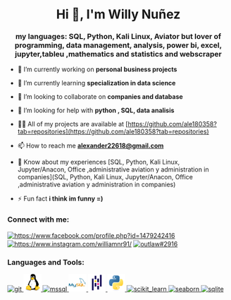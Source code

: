<h1 align="center">Hi 👋, I'm Willy Nuñez</h1>
<h3 align="center">my languages: SQL, Python, Kali Linux, Aviator but lover of programming, data management, analysis, power bi, excel, jupyter,tableu ,mathematics and statistics and webscraper</h3>

- 🔭 I’m currently working on **personal business projects**

- 🌱 I’m currently learning **specialization in data science**

- 👯 I’m looking to collaborate on **companies and database**

- 🤝 I’m looking for help with **python , SQL, data analisis**

- 👨‍💻 All of my projects are available at [https://github.com/ale180358?tab=repositories](https://github.com/ale180358?tab=repositories)

- 📫 How to reach me **alexander22618@gmail.com**

- 📄 Know about my experiences [SQL, Python, Kali Linux, Jupyter/Anacon, Office ,administrative aviation y administration in companies](SQL, Python, Kali Linux, Jupyter/Anacon, Office ,administrative aviation y administration in companies)

- ⚡ Fun fact **i think im funny =)**

<h3 align="left">Connect with me:</h3>
<p align="left">
<a href="https://fb.com/https://www.facebook.com/profile.php?id=1479242416" target="blank"><img align="center" src="https://raw.githubusercontent.com/rahuldkjain/github-profile-readme-generator/master/src/images/icons/Social/facebook.svg" alt="https://www.facebook.com/profile.php?id=1479242416" height="30" width="40" /></a>
<a href="https://instagram.com/https://www.instagram.com/williamnr91/" target="blank"><img align="center" src="https://raw.githubusercontent.com/rahuldkjain/github-profile-readme-generator/master/src/images/icons/Social/instagram.svg" alt="https://www.instagram.com/williamnr91/" height="30" width="40" /></a>
<a href="https://discord.gg/outlaw#2916" target="blank"><img align="center" src="https://raw.githubusercontent.com/rahuldkjain/github-profile-readme-generator/master/src/images/icons/Social/discord.svg" alt="outlaw#2916" height="30" width="40" /></a>
</p>

<h3 align="left">Languages and Tools:</h3>
<p align="left"> <a href="https://git-scm.com/" target="_blank" rel="noreferrer"> <img src="https://www.vectorlogo.zone/logos/git-scm/git-scm-icon.svg" alt="git" width="40" height="40"/> </a> <a href="https://www.linux.org/" target="_blank" rel="noreferrer"> <img src="https://raw.githubusercontent.com/devicons/devicon/master/icons/linux/linux-original.svg" alt="linux" width="40" height="40"/> </a> <a href="https://www.microsoft.com/en-us/sql-server" target="_blank" rel="noreferrer"> <img src="https://www.svgrepo.com/show/303229/microsoft-sql-server-logo.svg" alt="mssql" width="40" height="40"/> </a> <a href="https://www.mysql.com/" target="_blank" rel="noreferrer"> <img src="https://raw.githubusercontent.com/devicons/devicon/master/icons/mysql/mysql-original-wordmark.svg" alt="mysql" width="40" height="40"/> </a> <a href="https://pandas.pydata.org/" target="_blank" rel="noreferrer"> <img src="https://raw.githubusercontent.com/devicons/devicon/2ae2a900d2f041da66e950e4d48052658d850630/icons/pandas/pandas-original.svg" alt="pandas" width="40" height="40"/> </a> <a href="https://www.python.org" target="_blank" rel="noreferrer"> <img src="https://raw.githubusercontent.com/devicons/devicon/master/icons/python/python-original.svg" alt="python" width="40" height="40"/> </a> <a href="https://scikit-learn.org/" target="_blank" rel="noreferrer"> <img src="https://upload.wikimedia.org/wikipedia/commons/0/05/Scikit_learn_logo_small.svg" alt="scikit_learn" width="40" height="40"/> </a> <a href="https://seaborn.pydata.org/" target="_blank" rel="noreferrer"> <img src="https://seaborn.pydata.org/_images/logo-mark-lightbg.svg" alt="seaborn" width="40" height="40"/> </a> <a href="https://www.sqlite.org/" target="_blank" rel="noreferrer"> <img src="https://www.vectorlogo.zone/logos/sqlite/sqlite-icon.svg" alt="sqlite" width="40" height="40"/> </a> </p>
